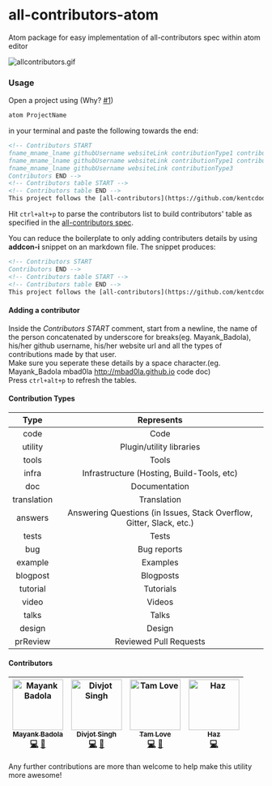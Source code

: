 # all-contributors-atom
Atom package for easy implementation of all-contributors spec within atom editor

![allcontributors.gif](allcontributors.gif)

### Usage
Open a project using (Why? [#1](https://github.com/o-d-i-n/all-contributors-atom/issues/1))

```bash
atom ProjectName
```

in your terminal and paste the following towards the end:

```html
<!-- Contributors START
fname_mname_lname githubUsername websiteLink contributionType1 contributionType2
fname_mname_lname githubUsername websiteLink contributionType1 contributionType5 contributionType7
fname_mname_lname githubUsername websiteLink contributionType3
Contributors END -->
<!-- Contributors table START -->
<!-- Contributors table END -->
This project follows the [all-contributors](https://github.com/kentcdodds/all-contributors) specification.
```
Hit `ctrl+alt+p` to parse the contributors list to build contributors' table as specified in the [all-contributors spec](https://github.com/kentcdodds/all-contributors).

You can reduce the boilerplate to only adding contributers details by using **addcon-i** snippet on an markdown file. The snippet produces:

```html
<!-- Contributors START
Contributors END -->
<!-- Contributors table START -->
<!-- Contributors table END -->
This project follows the [all-contributors](https://github.com/kentcdodds/all-contributors) specification.
```
#### Adding a contributor
Inside the _Contributors START_ comment, start from a newline, the name of the person concatenated by underscore for breaks(eg. Mayank_Badola), his/her github username, his/her website url and all the types of contributions made by that user.  
Make sure you seperate these details by a space character.(eg. Mayank_Badola mbad0la http://mbad0la.github.io code doc)  
Press `ctrl+alt+p` to refresh the tables.

#### Contribution Types
Type | Represents |
:---: | :---:
code | Code
utility | Plugin/utility libraries
tools | Tools
infra | Infrastructure (Hosting, Build-Tools, etc)
doc | Documentation
translation | Translation
answers | Answering Questions (in Issues, Stack Overflow, Gitter, Slack, etc.)
tests | Tests
bug | Bug reports
example | Examples
blogpost | Blogposts
tutorial | Tutorials
video | Videos
talks | Talks
design | Design
prReview | Reviewed Pull Requests

#### Contributors
| [<img src="https://avatars.githubusercontent.com/mbad0la?s=100" width="100" alt="Mayank Badola" /><br /><sub>Mayank Badola</sub>](http://mbad0la.github.io)<br />[💻](https://github.com/o-d-i-n/all-contributors-atom/commits?author=mbad0la) [📖](https://github.com/o-d-i-n/all-contributors-atom/commits?author=mbad0la) | [<img src="https://avatars.githubusercontent.com/bogas04?s=100" width="100" alt="Divjot Singh" /><br /><sub>Divjot Singh</sub>](http://bogas04.github.io)<br />[💻](https://github.com/o-d-i-n/all-contributors-atom/commits?author=bogas04) [📖](https://github.com/o-d-i-n/all-contributors-atom/commits?author=bogas04) | [<img src="https://avatars.githubusercontent.com/taml?s=100" width="100" alt="Tam Love" /><br /><sub>Tam Love</sub>](https://github.com/taml)<br /> [💻](https://github.com/o-d-i-n/all-contributors-atom/commits?author=taml) [📖](https://github.com/o-d-i-n/all-contributors-atom/commits?author=taml) | [<img src="https://avatars.githubusercontent.com/diegohaz?s=100" width="100" alt="Haz" /><br /><sub>Haz</sub>](https://github.com/diegohaz)<br /> [💻](https://github.com/o-d-i-n/all-contributors-atom/commits?author=diegohaz) |
| :---: | :---: | :---: | :---: |

Any further contributions are more than welcome to help make this utility more awesome!
